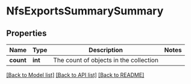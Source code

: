 # NfsExportsSummarySummary

## Properties
Name | Type | Description | Notes
------------ | ------------- | ------------- | -------------
**count** | **int** | The count of objects in the collection | 

[[Back to Model list]](../README.md#documentation-for-models) [[Back to API list]](../README.md#documentation-for-api-endpoints) [[Back to README]](../README.md)


